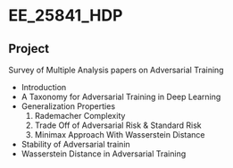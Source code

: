 # EE_25841_HDP
## Project
Survey of Multiple Analysis papers on Adversarial Training
- Introduction
- A Taxonomy for Adversarial Training in Deep Learning
- Generalization Properties
    1. Rademacher Complexity
    2. Trade Off of Adversarial Risk & Standard Risk
    3.  Minimax Approach With Wasserstein Distance
-  Stability of Adversarial trainin
- Wasserstein Distance in Adversarial Training 
